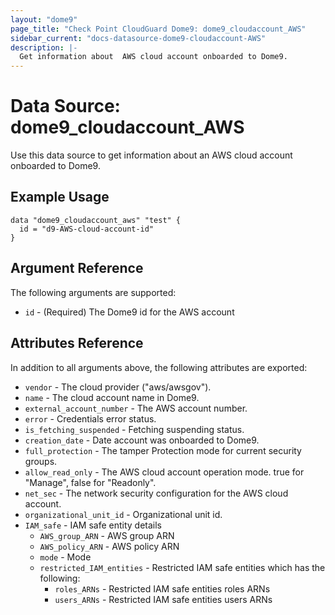 ```yaml
---
layout: "dome9"
page_title: "Check Point CloudGuard Dome9: dome9_cloudaccount_AWS"
sidebar_current: "docs-datasource-dome9-cloudaccount-AWS"
description: |-
  Get information about  AWS cloud account onboarded to Dome9.
---
```


# Data Source: dome9_cloudaccount_AWS

Use this data source to get information about an AWS cloud account onboarded to Dome9.

## Example Usage

```hcl
data "dome9_cloudaccount_aws" "test" {
  id = "d9-AWS-cloud-account-id"
}

```

## Argument Reference

The following arguments are supported:

* `id` - (Required) The Dome9  id for the AWS account 

## Attributes Reference

In addition to all arguments above, the following attributes are exported:

* `vendor` - The cloud provider ("aws/awsgov").
* `name` - The cloud account name in Dome9.
* `external_account_number` - The AWS account number.
* `error` - Credentials error status.
* `is_fetching_suspended` - Fetching suspending status.
* `creation_date` - Date account was onboarded to Dome9.
* `full_protection` - The tamper Protection mode for current security groups.
* `allow_read_only` - The AWS cloud account operation mode. true for "Manage", false for "Readonly".
* `net_sec` - The network security configuration for the AWS cloud account.
* `organizational_unit_id` - Organizational unit id.
* `IAM_safe` - IAM safe entity details
    * `AWS_group_ARN` - AWS group ARN  
    * `AWS_policy_ARN` - AWS policy ARN  
    * `mode` - Mode  
    * `restricted_IAM_entities` - Restricted IAM safe entities which has the following:  
		* `roles_ARNs` - Restricted IAM safe entities roles ARNs
		* `users_ARNs` - Restricted IAM safe entities users ARNs
